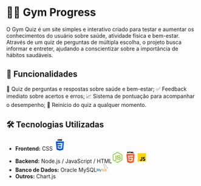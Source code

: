 # 🏋️‍♂️ Gym Progress 

O Gym Quiz é um site simples e interativo criado para testar e aumentar os conhecimentos do usuário sobre saúde, atividade física e bem-estar. Através de um quiz de perguntas de múltipla escolha, o projeto busca informar e entreter, ajudando a conscientizar sobre a importância de hábitos saudáveis.

## 🚀 Funcionalidades

🎯 Quiz de perguntas e respostas sobre saúde e bem-estar;
✅ Feedback imediato sobre acertos e erros;
📈 Sistema de pontuação para acompanhar o desempenho;
🔄 Reinício do quiz a qualquer momento.

## 🛠️ Tecnologias Utilizadas

- **Frontend:** CSS <img src="assets/iconCSS.png" width="30">
- **Backend:** Node.js / JavaScript / HTML<img src="assets/iconNodeJs.png" width="30"> <img src="assets/iconHTML.png" width="30"><img src="assets/logoJs.png" width="30">
- **Banco de Dados:** Oracle MySQL<img src="assets/iconMysql.png" width="30">
- **Outros:** Chart.js 
